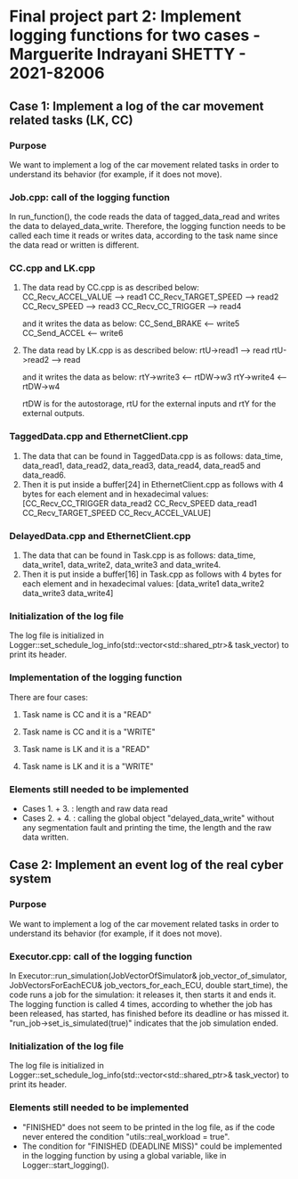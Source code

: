 # Final project part 2: Implement logging functions for two cases - Marguerite Indrayani SHETTY - 2021-82006

## Case 1: Implement a log of the car movement related tasks (LK, CC)

### Purpose
We want to implement a log of the car movement related tasks in order to understand its behavior (for example, if it does not move).

### Job.cpp: call of the logging function
In run_function(), the code reads the data of tagged_data_read and writes the data to delayed_data_write.
Therefore, the logging function needs to be called each time it reads or writes data, according to the task name since the data read
or written is different.

### CC.cpp and LK.cpp
1. The data read by CC.cpp is as described below:
    CC_Recv_ACCEL_VALUE     --> read1
    CC_Recv_TARGET_SPEED    --> read2
    CC_Recv_SPEED           --> read3
    CC_Recv_CC_TRIGGER      --> read4

    and it writes the data as below:
    CC_Send_BRAKE           <-- write5
    CC_Send_ACCEL           <-- write6

2. The data read by LK.cpp is as described below:
    rtU->read1              --> read
    rtU->read2              --> read

    and it writes the data as below:
    rtY->write3             <-- rtDW->w3
    rtY->write4             <-- rtDW->w4

    rtDW is for the autostorage, rtU for the external inputs and rtY for the external outputs.

### TaggedData.cpp and EthernetClient.cpp
1. The data that can be found in TaggedData.cpp is as follows:
    data_time, data_read1, data_read2, data_read3, data_read4, data_read5 and data_read6.
2. Then it is put inside a buffer[24] in EthernetClient.cpp as follows with 4 bytes for each element and in hexadecimal values:
    [CC_Recv_CC_TRIGGER
    data_read2
    CC_Recv_SPEED
    data_read1
    CC_Recv_TARGET_SPEED
    CC_Recv_ACCEL_VALUE]

### DelayedData.cpp and EthernetClient.cpp
1. The data that can be found in Task.cpp is as follows:
    data_time, data_write1, data_write2, data_write3 and data_write4.
2. Then it is put inside a buffer[16] in Task.cpp as follows with 4 bytes for each element and in hexadecimal values:
    [data_write1
    data_write2
    data_write3
    data_write4]

### Initialization of the log file
The log file is initialized in Logger::set_schedule_log_info(std::vector<std::shared_ptr<Task>>& task_vector) to print its header.

### Implementation of the logging function
There are four cases:
1. Task name is CC and it is a "READ"

2. Task name is CC and it is a "WRITE"

3. Task name is LK and it is a "READ"

4. Task name is LK and it is a "WRITE"

### Elements still needed to be implemented
- Cases 1. + 3. : length and raw data read
- Cases 2. + 4. : calling the global object "delayed_data_write" without any segmentation fault and printing the time, the length and
the raw data written.


## Case 2: Implement an event log of the real cyber system

### Purpose
We want to implement a log of the car movement related tasks in order to understand its behavior (for example, if it does not move).

### Executor.cpp: call of the logging function
In Executor::run_simulation(JobVectorOfSimulator& job_vector_of_simulator, JobVectorsForEachECU& job_vectors_for_each_ECU, double start_time),
the code runs a job for the simulation: it releases it, then starts it and ends it.
The logging function is called 4 times, according to whether the job has been released, has started, has finished before its deadline or has missed it.
"run_job->set_is_simulated(true)" indicates that the job simulation ended.

### Initialization of the log file
The log file is initialized in Logger::set_schedule_log_info(std::vector<std::shared_ptr<Task>>& task_vector) to print its header.

### Elements still needed to be implemented
- "FINISHED" does not seem to be printed in the log file, as if the code never entered the condition "utils::real_workload = true".
- The condition for "FINISHED (DEADLINE MISS)" could be implemented in the logging function by using a global variable, like in Logger::start_logging().